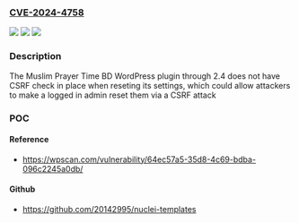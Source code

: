 ### [CVE-2024-4758](https://cve.mitre.org/cgi-bin/cvename.cgi?name=CVE-2024-4758)
![](https://img.shields.io/static/v1?label=Product&message=Muslim%20Prayer%20Time%20BD&color=blue)
![](https://img.shields.io/static/v1?label=Version&message=n%2Fa&color=blue)
![](https://img.shields.io/static/v1?label=Vulnerability&message=CWE-352%20Cross-Site%20Request%20Forgery%20(CSRF)&color=brighgreen)

### Description

The Muslim Prayer Time BD WordPress plugin through 2.4 does not have CSRF check in place when reseting its settings, which could allow attackers to make a logged in admin reset them via a CSRF attack

### POC

#### Reference
- https://wpscan.com/vulnerability/64ec57a5-35d8-4c69-bdba-096c2245a0db/

#### Github
- https://github.com/20142995/nuclei-templates

